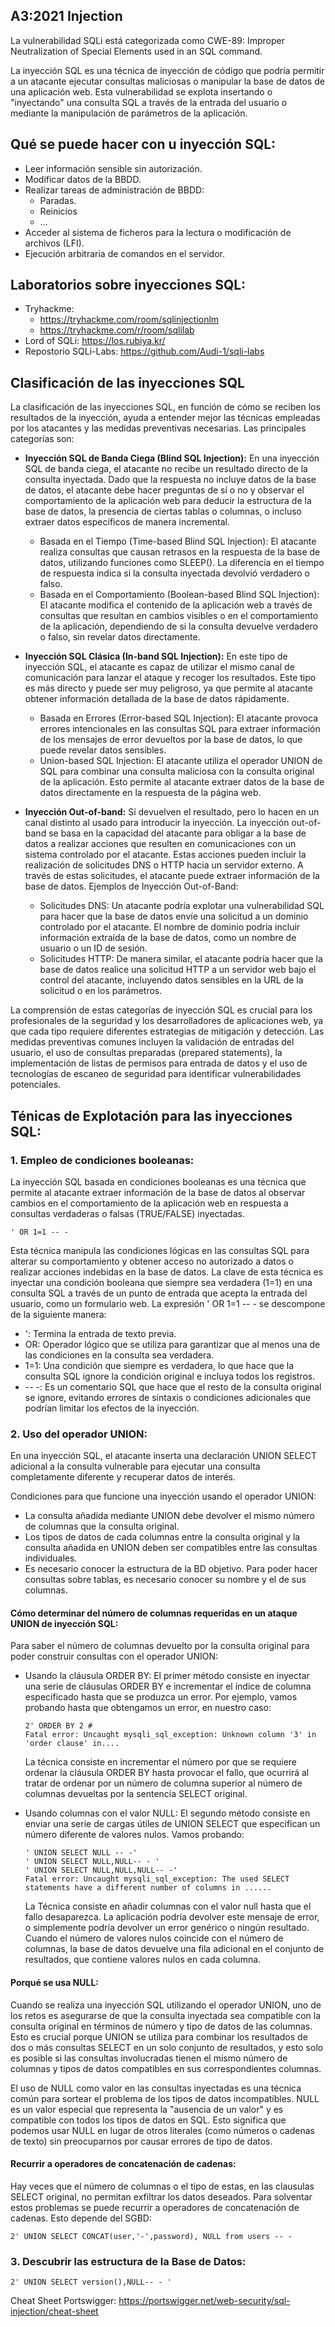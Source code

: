 ## A3:2021 Injection
La vulnerabilidad SQLi está categorizada como CWE-89: Improper Neutralization of Special Elements used in an SQL command.

La inyección SQL es una técnica de inyección de código que podría permitir a un atacante ejecutar consultas maliciosas o manipular la base de datos de una aplicación web. Esta vulnerabilidad se explota insertando o "inyectando" una consulta SQL a través de la entrada del usuario o mediante la manipulación de parámetros de la aplicación.

## Qué se puede hacer con u  inyección SQL:
- Leer información sensible sin autorización.
- Modificar datos de la BBDD.
- Realizar tareas de administración de BBDD:
  - Paradas.
  - Reinicios
  - ...
- Acceder al sistema de ficheros para la lectura o modificación de archivos (LFI).
- Ejecución arbitraria de comandos en el servidor.

## Laboratorios sobre inyecciones SQL:
- Tryhackme:
  - https://tryhackme.com/room/sqlinjectionlm
  - https://tryhackme.com/r/room/sqlilab
- Lord of SQLi: https://los.rubiya.kr/
- Repostorio SQLi-Labs: https://github.com/Audi-1/sqli-labs


## Clasificación de las inyecciones SQL
La clasificación de las inyecciones SQL, en función de cómo se reciben los resultados de la inyección, ayuda a entender mejor las técnicas empleadas por los atacantes y las medidas preventivas necesarias. Las principales categorías son:

- **Inyección SQL de Banda Ciega (Blind SQL Injection):** En una inyección SQL de banda ciega, el atacante no recibe un resultado directo de la consulta inyectada. Dado que la respuesta no incluye datos de la base de datos, el atacante debe hacer preguntas de sí o no y observar el comportamiento de la aplicación web para deducir la estructura de la base de datos, la presencia de ciertas tablas o columnas, o incluso extraer datos específicos de manera incremental.
  - Basada en el Tiempo (Time-based Blind SQL Injection): El atacante realiza consultas que causan retrasos en la respuesta de la base de datos, utilizando funciones como SLEEP(). La diferencia en el tiempo de respuesta indica si la consulta inyectada devolvió verdadero o falso.
  - Basada en el Comportamiento (Boolean-based Blind SQL Injection): El atacante modifica el contenido de la aplicación web a través de consultas que resultan en cambios visibles o en el comportamiento de la aplicación, dependiendo de si la consulta devuelve verdadero o falso, sin revelar datos directamente.

- **Inyección SQL Clásica (In-band SQL Injection):** En este tipo de inyección SQL, el atacante es capaz de utilizar el mismo canal de comunicación para lanzar el ataque y recoger los resultados. Este tipo es más directo y puede ser muy peligroso, ya que permite al atacante obtener información detallada de la base de datos rápidamente.
  - Basada en Errores (Error-based SQL Injection): El atacante provoca errores intencionales en las consultas SQL para extraer información de los mensajes de error devueltos por la base de datos, lo que puede revelar datos sensibles.
  - Union-based SQL Injection: El atacante utiliza el operador UNION de SQL para combinar una consulta maliciosa con la consulta original de la aplicación. Esto permite al atacante extraer datos de la base de datos directamente en la respuesta de la página web.

- **Inyección Out-of-band:** Sí devuelven el resultado, pero lo hacen en un canal distinto al usado para introducir la inyección. La inyección out-of-band se basa en la capacidad del atacante para obligar a la base de datos a realizar acciones que resulten en comunicaciones con un sistema controlado por el atacante. Estas acciones pueden incluir la realización de solicitudes DNS o HTTP hacia un servidor externo. A través de estas solicitudes, el atacante puede extraer información de la base de datos. Ejemplos de Inyección Out-of-Band:
  - Solicitudes DNS: Un atacante podría explotar una vulnerabilidad SQL para hacer que la base de datos envíe una solicitud a un dominio controlado por el atacante. El nombre de dominio podría incluir información extraída de la base de datos, como un nombre de usuario o un ID de sesión.
  - Solicitudes HTTP: De manera similar, el atacante podría hacer que la base de datos realice una solicitud HTTP a un servidor web bajo el control del atacante, incluyendo datos sensibles en la URL de la solicitud o en los parámetros.

La comprensión de estas categorías de inyección SQL es crucial para los profesionales de la seguridad y los desarrolladores de aplicaciones web, ya que cada tipo requiere diferentes estrategias de mitigación y detección. Las medidas preventivas comunes incluyen la validación de entradas del usuario, el uso de consultas preparadas (prepared statements), la implementación de listas de permisos para entrada de datos y el uso de tecnologías de escaneo de seguridad para identificar vulnerabilidades potenciales.


## Ténicas de Explotación para las inyecciones SQL:
### 1. Empleo de condiciones booleanas:
La inyección SQL basada en condiciones booleanas es una técnica que permite al atacante extraer información de la base de datos al observar cambios en el comportamiento de la aplicación web en respuesta a consultas verdaderas o falsas (TRUE/FALSE) inyectadas. 
```
' OR 1=1 -- -
```
Esta técnica manipula las condiciones lógicas en las consultas SQL para alterar su comportamiento y obtener acceso no autorizado a datos o realizar acciones indebidas en la base de datos.  La clave de esta técnica es inyectar una condición booleana que siempre sea verdadera (1=1) en una consulta SQL a través de un punto de entrada que acepta la entrada del usuario, como un formulario web. La expresión ' OR 1=1 -- - se descompone de la siguiente manera:
- ': Termina la entrada de texto previa.
- OR: Operador lógico que se utiliza para garantizar que al menos una de las condiciones en la consulta sea verdadera.
- 1=1: Una condición que siempre es verdadera, lo que hace que la consulta SQL ignore la condición original e incluya todos los registros.
- -- -: Es un comentario SQL que hace que el resto de la consulta original se ignore, evitando errores de sintaxis o condiciones adicionales que podrían limitar los efectos de la inyección.


### 2. Uso del operador UNION:
En una inyección SQL, el atacante inserta una declaración UNION SELECT adicional a la consulta vulnerable para ejecutar una consulta completamente diferente y recuperar datos de interés.

Condiciones para que funcione una inyección usando el operador UNION:
- La consulta añadida mediante UNION debe devolver el mismo número de columnas que la consulta original.
- Los tipos de datos de cada columnas entre la consulta original y la consulta añadida en UNION deben ser compatibles entre las consultas individuales.
- Es necesario conocer la estructura de la BD objetivo. Para poder hacer consultas sobre tablas, es necesario conocer su nombre y el de sus columnas.

####  Cómo determinar del número de columnas requeridas en un ataque UNION de inyección SQL:
Para saber el número de columnas devuelto por la consulta original para poder construir consultas con el operador UNION:
- Usando la cláusula ORDER BY: El primer método consiste en inyectar una serie de cláusulas ORDER BY e incrementar el índice de columna especificado hasta que se produzca un error. Por ejemplo, vamos probando hasta que obtengamos un error, en nuestro caso:
  ```
  2' ORDER BY 2 #
  Fatal error: Uncaught mysqli_sql_exception: Unknown column '3' in 'order clause' in....
  ```
  La técnica consiste en incrementar el número por que se requiere ordenar la cláusula ORDER BY hasta provocar el fallo, que ocurrirá al tratar de ordenar por un número de columna superior al número de columnas devueltas por la sentencia SELECT original.

- Usando columnas con el valor NULL: El segundo método consiste en enviar una serie de cargas útiles de UNION SELECT que especifican un número diferente de valores nulos. Vamos probando:
  ```
  ' UNION SELECT NULL -- -'
  ' UNION SELECT NULL,NULL-- - '
  ' UNION SELECT NULL,NULL,NULL-- -'
  Fatal error: Uncaught mysqli_sql_exception: The used SELECT statements have a different number of columns in ......
  ```
  La Técnica consiste en añadir columnas con el valor null hasta que el fallo desaparezca. La aplicación podría devolver este mensaje de error, o simplemente podría devolver un error genérico o ningún resultado. Cuando el número de valores nulos coincide con el número de columnas, la base de datos devuelve una fila adicional en el conjunto de resultados, que contiene valores nulos en cada columna.

#### Porqué se usa NULL:
Cuando se realiza una inyección SQL utilizando el operador UNION, uno de los retos es asegurarse de que la consulta inyectada sea compatible con la consulta original en términos de número y tipo de datos de las columnas. Esto es crucial porque UNION se utiliza para combinar los resultados de dos o más consultas SELECT en un solo conjunto de resultados, y esto solo es posible si las consultas involucradas tienen el mismo número de columnas y tipos de datos compatibles en sus correspondientes columnas.

El uso de NULL como valor en las consultas inyectadas es una técnica común para sortear el problema de los tipos de datos incompatibles. NULL es un valor especial que representa la "ausencia de un valor" y es compatible con todos los tipos de datos en SQL. Esto significa que podemos usar NULL en lugar de otros literales (como números o cadenas de texto) sin preocuparnos por causar errores de tipo de datos.

#### Recurrir a operadores de concatenación de cadenas:
Hay veces  que el número de columnas o el tipo de estas, en las clausulas SELECT original, no permitan exfiltrar los datos deseados. Para solventar estos problemas se puede recurrir a operadores de concatenación de cadenas. Esto depende del SGBD:
```
2' UNION SELECT CONCAT(user,'-',password), NULL from users -- -
```


### 3. Descubrir las estructura de la Base de Datos:
```
2' UNION SELECT version(),NULL-- - '
```
Cheat Sheet Portswigger:
https://portswigger.net/web-security/sql-injection/cheat-sheet
